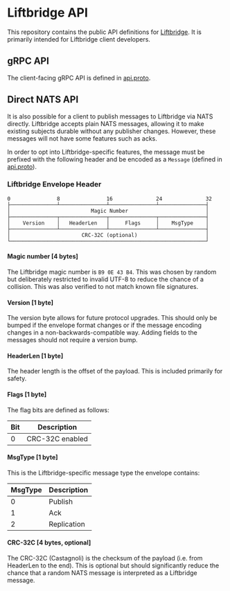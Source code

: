 # Liftbridge API

This repository contains the public API definitions for
[Liftbridge](https://github.com/liftbridge-io/liftbridge). It is primarily
intended for Liftbridge client developers.

## gRPC API

The client-facing gRPC API is defined in [api.proto](api.proto).

## Direct NATS API

It is also possible for a client to publish messages to Liftbridge via NATS
directly. Liftbridge accepts plain NATS messages, allowing it to make existing
subjects durable without any publisher changes. However, these messages will
not have some features such as acks.

In order to opt into Liftbridge-specific features, the message must be prefixed
with the following header and be encoded as a `Message` (defined in
[api.proto](api.proto)).

### Liftbridge Envelope Header

```
0               8               16              24              32
├───────────────┴───────────────┴───────────────┴───────────────┤
│                          Magic Number                         │
├───────────────┬───────────────┬───────────────┬───────────────┤
│    Version    │   HeaderLen   │     Flags     │    MsgType    │
├───────────────┴───────────────┴───────────────┴───────────────┤
│                       CRC-32C (optional)                      │
└───────────────────────────────────────────────────────────────┘
```

#### Magic number [4 bytes]

The Liftbridge magic number is `B9 0E 43 B4`. This was chosen by random but
deliberately restricted to invalid UTF-8 to reduce the chance of a collision.
This was also verified to not match known file signatures.

#### Version [1 byte]

The version byte allows for future protocol upgrades. This should only be
bumped if the envelope format changes or if the message encoding changes in a
non-backwards-compatible way. Adding fields to the messages should not require
a version bump.

#### HeaderLen [1 byte]

The header length is the offset of the payload. This is included primarily for
safety.

#### Flags [1 byte]

The flag bits are defined as follows:

| Bit | Description     |
| --- | --------------- |
| 0   | CRC-32C enabled |

#### MsgType [1 byte]

This is the Liftbridge-specific message type the envelope contains:

| MsgType | Description |
| ------- | ----------- |
| 0       | Publish     |
| 1       | Ack         |
| 2       | Replication |

#### CRC-32C [4 bytes, optional]

The CRC-32C (Castagnoli) is the checksum of the payload (i.e. from HeaderLen to
the end). This is optional but should significantly reduce the chance that a
random NATS message is interpreted as a Liftbridge message.
